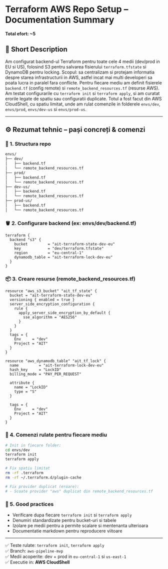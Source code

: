 
# Terraform AWS Repo Setup – Documentation Summary  
**Total efort: ~5**

## 🔹 Short Description

Am configurat backend-ul Terraform pentru toate cele 4 medii (dev/prod in EU si US), folosind S3 pentru salvarea fisierului `terraform.tfstate` si DynamoDB pentru locking. Scopul: sa centralizam si protejam informatia despre starea infrastructurii in AWS, astfel incat mai multi developeri sa poata lucra in paralel fara conflicte. Pentru fiecare mediu am definit fisierele `backend.tf` (config remote) si `remote_backend_resources.tf` (resurse AWS). Am testat configurarile cu `terraform init` si `terraform apply`, si am curatat erorile legate de spatiu sau configuratii duplicate. Totul a fost facut din AWS CloudShell, cu spatiu limitat, unde am rulat comenzile in folderele `envs/dev`, `envs/prod`, `envs/dev-us` si `envs/prod-us`.

---

## ⚙️ Rezumat tehnic – pași concreți & comenzi

### 🔧 1. Structura repo

```bash
envs/
├── dev/
│   ├── backend.tf
│   └── remote_backend_resources.tf
├── prod/
│   ├── backend.tf
│   └── remote_backend_resources.tf
├── dev-us/
│   ├── backend.tf
│   └── remote_backend_resources.tf
├── prod-us/
│   ├── backend.tf
│   └── remote_backend_resources.tf
```

### 🪣 2. Configurare backend (ex: envs/dev/backend.tf)

```hcl
terraform {
  backend "s3" {
    bucket         = "ait-terraform-state-dev-eu"
    key            = "dev/terraform.tfstate"
    region         = "eu-central-1"
    dynamodb_table = "ait-terraform-lock-dev-eu"
  }
}
```

### 📦 3. Creare resurse (remote_backend_resources.tf)

```hcl
resource "aws_s3_bucket" "ait_tf_state" {
  bucket = "ait-terraform-state-dev-eu"
  versioning { enabled = true }
  server_side_encryption_configuration {
    rule {
      apply_server_side_encryption_by_default {
        sse_algorithm = "AES256"
      }
    }
  }
  tags = {
    Env     = "dev"
    Project = "AIT"
  }
}

resource "aws_dynamodb_table" "ait_tf_lock" {
  name         = "ait-terraform-lock-dev-eu"
  hash_key     = "LockID"
  billing_mode = "PAY_PER_REQUEST"

  attribute {
    name = "LockID"
    type = "S"
  }

  tags = {
    Env     = "dev"
    Project = "AIT"
  }
}
```

### 🧪 4. Comenzi rulate pentru fiecare mediu

```bash
# Init in fiecare folder:
cd envs/dev
terraform init
terraform apply

# Fix spatiu limitat
rm -rf .terraform
rm -rf ~/.terraform.d/plugin-cache

# Fix provider duplicat (eroare):
# - Scoate provider "aws" duplicat din remote_backend_resources.tf
```

### 🧼 5. Good practices

- Verificare dupa fiecare `terraform init` si `terraform apply`
- Denumiri standardizate pentru bucket-uri si tabele
- Izolare pe medii pentru a permite scalare si mentenanta ulterioara
- Documentatie markdown pentru reproducere viitoare

---

✅ Teste rulate: `terraform init`, `terraform apply`  
✅ Branch: `aws-pipeline-mvp`  
✅ Medii acoperite: dev + prod in `eu-central-1` si `us-east-1`  
✅ Executie in: **AWS CloudShell**
